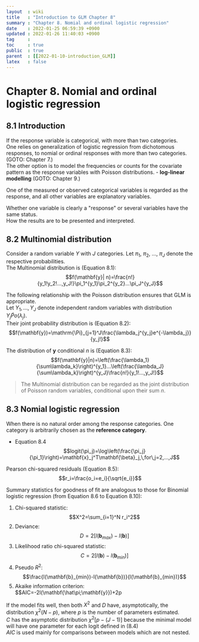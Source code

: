 ```yaml
---
layout  : wiki
title   : "Introduction to GLM Chapter 8"
summary : "Chapter 8. Nomial and ordinal logistic regression"
date    : 2022-01-25 06:59:39 +0900
updated : 2022-01-26 11:40:03 +0900
tag     : 
toc     : true
public  : true
parent  : [[2022-01-10-introduction_GLM]]
latex   : false
---
```


 # Chapter 8. Nomial and ordinal logistic regression

## 8.1 Introduction

If the response variable is categorical, with more than two categories.  
One relies on generalization of logistic regression from dichotomous responses, to nomial or ordinal responses with more than two categories. (GOTO: Chapter 7.)  
The other option is to model the frequencies or counts for the covariate pattern as the response variables with Poisson distributions. - **log-linear modelling** (GOTO: Chapter 9.)  

One of the measured or observed categorical variables is regarded as the response, and all other variables are explanatory variables.  

Whether one variable is clearly a "response" or several variables have the same status.  
How the results are to be presented and interpreted.

## 8.2 Multinomial distribution

Consider a random variable $Y$ with $J$ categories. Let $\pi_1$, $\pi_2$, ..., $\pi_J$ denote the respective probabilities.  
The Multinomial distribution is (Equation 8.1):  
$$f(\mathbf{y}| n)=\frac{n!}{y_1!y_2!...,y_J!}\pi_1^{y_1}\pi_2^{y_2}...\pi_J^{y_J}$$

The following relationship with the Poisson distribution ensures that GLM is appropriate.  
Let $Y_1,...,Y_J$ denote independent random variables with distribution $Y_j\tilde Po(\lambda_j)$.  
Their joint probability distribution is (Equation 8.2):  
$$f(\mathbf{y})=\mathrm{\Pi}_{j=1}^J\frac{\lambda_j^{y_j}e^{-\lambda_j}}{y_j!}$$

The distribution of $\mathbf{y}$ conditional $n$ is (Equation 8.3):  
$$f(\mathbf{y}|n)=\left(\frac{\lambda_1}{\sum\lambda_k}\right)^{y_1}...\left(\frac{\lambda_J}{\sum\lambda_k}\right)^{y_J}\frac{n!}{y_1!...,y_J!}$$

> The Multinomial distribution can be regarded as the joint distribution of Poisson random variables, conditional upon their sum $n$.

## 8.3 Nomial logistic regression

When there is no natural order among the response categories. One category is arbitrarily chosen as the **reference category**.  
* Equation 8.4
$$logit(\pi_j)=\log\left(\frac{\pi_j}{\pi_1}\right)=\mathbf{x}_j^T\mathbf{\beta}_j,\,for\,j=2,...,J$$

Pearson chi-squared residuals (Equation 8.5):  
$$r_i=\frac{o_i=e_i}{\sqrt{e_i}}$$

Summary statistics for goodness of fit  are analogous to those for Binomial logistic regression (from Equation 8.6 to Equation 8.10):  
1) Chi-squared statistic:  
   $$X^2=\sum_{i=1}^N r_i^2$$
2) Deviance:  
   $$D=2\left[l(\mathbf{b}_{max})-l(\mathbf{b})\right]$$
3) Likelihood ratio chi-squared statistic:  
   $$C=2\left[l(\mathbf{b})-l(\mathbf{b}_{min})\right]$$
4) Pseudo $R^2$:  
   $$\frac{l(\mathbf{b}_{min})-l(\mathbf{b})}{l(\mathbf{b}_{min})}$$
5) Akaike information criterion:  
   $$AIC=-2l(\mathbf{\hat\pi;\mathbf{y}})+2p

If the model fits well, then both $X^2$ and $D$ have, asymptotically, the distribution $\chi^2(N-p)$, where $p$ is the number of parameters estimated.  
$C$ has the asymptotic distribution $\chi^2[p-(J-1)]$ because the minimal model will have one parameter for each logit defined in (8.4)  
$AIC$ is used mainly for comparisons between models which are not nested.  

